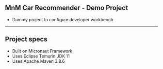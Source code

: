 ## MnM Car Recommender - Demo Project

- Dummy project to configure developer workbench

---

## Project specs

- Built on Micronaut Framework
- Uses Eclipse Temurin JDK 11
- Uses Apache Maven 3.8.6




